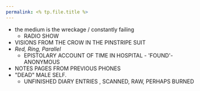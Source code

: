 ```yaml
---
permalink: <% tp.file.title %>
---
```


* the medium is the wreckage / constantly failing
  * RADIO SHOW
* VISIONS FROM THE CROW IN THE PINSTRIPE SUIT
* *Red, Ring, Parallel*
  * EPISTOLARY ACCOUNT OF TIME IN HOSPITAL - 'FOUND'- ANONYMOUS
* NOTES PAGES FROM PREVIOUS PHONES
* "DEAD" MALE SELF.
  * UNFINISHED DIARY ENTRIES , SCANNED, RAW, PERHAPS BURNED
